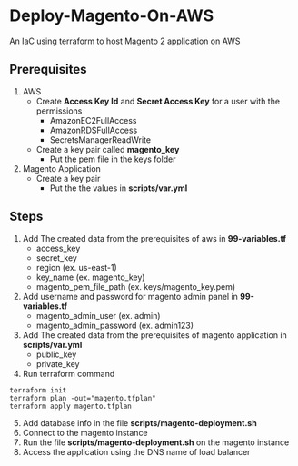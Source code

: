 # Deploy-Magento-On-AWS
An IaC using terraform to host Magento 2 application on AWS

## Prerequisites
1. AWS
    * Create **Access Key Id** and **Secret Access Key** for a user with the permissions
        * AmazonEC2FullAccess
        * AmazonRDSFullAccess
        * SecretsManagerReadWrite
    * Create a key pair called **magento_key**
        * Put the pem file in the keys folder
2. Magento Application
    * Create a key pair
        * Put the the values in **scripts/var.yml**

## Steps
1. Add The created data from the prerequisites of aws in **99-variables.tf**
    * access_key 
    * secret_key
    * region (ex. us-east-1)
    * key_name (ex. magento_key)
    * magento_pem_file_path (ex. keys/magento_key.pem)
2. Add username and password for magento admin panel in **99-variables.tf**
    * magento_admin_user (ex. admin)
    * magento_admin_password (ex. admin123)
3. Add The created data from the prerequisites of magento application in **scripts/var.yml**
    * public_key
    * private_key
4. Run terraform command
```
terraform init
terraform plan -out="magento.tfplan"
terraform apply magento.tfplan
```
5. Add database info in the file **scripts/magento-deployment.sh**
5. Connect to the magento instance
6. Run the file **scripts/magento-deployment.sh** on the magento instance
7. Access the application using the DNS name of load balancer 